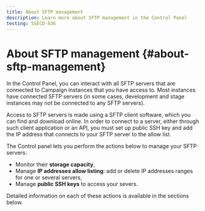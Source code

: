 ```yaml
---
title: About SFTP management
description: Learn more about SFTP management in the Control Panel
testing: SSECD-836
---
```


# About SFTP management {#about-sftp-management}

In the Control Panel, you can interact with all SFTP servers that are connected to Campaign instances that you have access to. Most instances have connected SFTP servers (in some cases, development and stage instances may not be connected to any SFTP servers).

Access to SFTP servers is made using a SFTP client software, which you can find and download online. In order to connect to a server, either through such client application or an API, you must set up public SSH key and add the IP address that connects to your SFTP server to the allow list.

The Control panel lets you perform the actions below to manage your SFTP servers:

* Monitor their **storage capacity**,
* Manage **IP addresses allow listing**: add or delete IP addresses ranges for one or several servers,
* Manage **public SSH keys** to access your severs.

Detailed information on each of these actions is available in the sections below.
